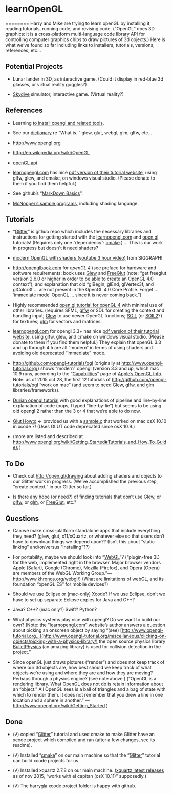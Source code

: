 # learnOpenGL
========
Harry and Mike are trying to learn openGL by installing it, reading tutorials, running code, and revising code. (“OpenGL” does 3D graphics: it is a cross-platform multi-language code library API for controlling computer graphics chips to draw pictures of 3d objects.) Here is what we’ve found so far including links to installers, tutorials, versions, references, etc...


Potential Projects
-----------------
* Lunar lander in 3D, as interactive game. (Could it display in red-blue 3d glasses, or virtual reality goggles?)

* [Skydive](http://www.uspa.org) simulator, interactive game. (Virtual reality?)



References 
--------
* Learning [to install opengl and related tools](http://github.com/mroam/learnOpenGL/blob/master/install-opengl.md).

* See our [dictionary](http://github.com/mroam/learnOpenGL/blob/master/dictionary.md) re “What is..” glew, glut, webgl, glm, glfw, etc...

* http://www.opengl.org

* http://en.wikipedia.org/wiki/OpenGL

* [openGL api](http://docs.gl)

* [learnopengl.com](http://learnopengl.com) has nice [pdf version of their tutorial website](http://learnopengl.com/#!Offline-book), using glfw, glew, and cmake, on windows visual studio. (Please donate to them if you find them helpful.)

* See github’s “[MarkDown Basics](http://help.github.com/articles/markdown-basics/)”.

* [McNopper’s sample programs](http://github.com/McNopper), including shading language.


Tutorials
--------
* “[Glitter](http://github.com/Polytonic/Glitter)” is github repo which includes the necessary libraries and instructions for getting started with the [learnopengl.com](http://learnopengl.com) and [open.gl](http://open.gl) tutorials! (Requires only one “dependency”: [cmake](http://www.cmake.org/download/).) ... This is our work in progress but doesn't it need shaders?

* [modern OpenGL with shaders (youtube 3 hour video)](http://youtu.be/6-9XFm7XAT8) from SIGGRAPH!

* http://openglbook.com for *openGL 4* (see preface for hardware and software requirements: book uses [Glew](http://glew.sourceforge.net) and [FreeGlut](http://freeglut.sourceforge.net) (note: “get freeglut version 2.6.0 or higher in order to be able to create an OpenGL 4.0 context”), and explanation that old “glBegin, glEnd, glVertex3f, and glColor3f ... are not present in the OpenGL 4.0 Core Profile. Forget ... ‘immediate mode’ OpenGL ... since it is never coming back.”)

* Highly recommended [open.gl tutorial for openGL 4](http://open.gl) with minimal use of other libraries. (requires SFML, [glfw](http://www.glfw.org/) or SDL for creating the context and handling input; [Glew](http://glew.sourceforge.net) to use newer OpenGL functions; [SOIL](http://www.lonesock.net/soil.html) (or [SOIL2](http://bitbucket.org/SpartanJ/soil2)?) for textures; [glm](http://glm.g-truc.net/) for vectors and matrices.

* [learnopengl.com](http://learnopengl.com) for opengl 3.3+ has nice [pdf version of their tutorial website](http://learnopengl.com/#!Offline-book), using glfw, glew, and cmake on windows visual studio. (Please donate to them if you find them helpful.) They explain that openGL 3.3 and up through 4.5 are all “modern” in terms of using shaders and avoiding old deprecated “immediate” mode.

* http://github.com/opengl-tutorials/ogl (originally at http://www.opengl-tutorial.org/) shows “modern” opengl (version 3.3 and up, which mac 10.9 runs, according to the “[Capabilities](http://developer.apple.com/opengl/capabilities/index.html)” page of [Apple’s OpenGL Info](http://developer.apple.com/library/mac/documentation/GraphicsImaging/Conceptual/OpenGL-MacProgGuide/opengl_intro/opengl_intro.html). Note: as of 2015 oct 28, the first 12 tutorials of http://github.com/opengl-tutorials/ogl “work on mac” (and seem to need [Glew](http://glew.sourceforge.net), [glfw](http://www.glfw.org/), and [glm](http://glm.g-truc.net/) libraries/frameworks).

* [Durian opengl tutorial](http://duriansoftware.com/joe/An-intro-to-modern-OpenGL.-Table-of-Contents.html) with good explanations of pipeline and line-by-line explanation of code (oops, I typed “line-by-lie”) but seems to be using old opengl 2 rather than the 3 or 4 that we’re able to do now.
 
* [Glut Howto](http://web.eecs.umich.edu/~sugih/courses/eecs487/glut-howto/) <- provided us with a [sample.c](http://web.eecs.umich.edu/%7Esugih/courses/eecs487/glut-howto/sample.c) that worked on mac osX 10.10 in xcode 7! (Uses GLUT code deprecated since osX 10.9.) 

* (more are listed and described at http://www.opengl.org/wiki/Getting_Started#Tutorials_and_How_To_Guides )


To Do
--------
* Check out http://open.gl/drawing about adding shaders and objects to our Glitter work in progress. (We’ve accomplished the previous step, “create context,” in our Glitter so far.)

* Is there any hope (or need?) of finding tutorials that don’t use [Glew](http://glew.sourceforge.net), or [glfw](http://www.glfw.org/), or [glm](http://glm.g-truc.net/), or [FreeGlut](http://freeglut.sourceforge.net), etc.?



Questions
--------
* Can we make cross-platform standalone apps that include everything they need? (glew, glut, x11/xQuartz, or whatever else so that users don’t have to download things we depend upon?? (Isn’t this about “static linking” and/or/versus “installing”??)

* For portability, maybe we should look into “[WebGL](http://www.khronos.org/webgl/)”? (“plugin-free 3D for the web, implemented right in the browser. Major browser vendors Apple (Safari), Google (Chrome), Mozilla (Firefox), and Opera (Opera) are members of the WebGL Working Group.”—http://www.khronos.org/webgl/) (What are limitations of webGL, and its foundation “openGL ES” for mobile devices?) 

* Should we use Eclipse or (mac-only) Xcode? If we use Eclipse, don’t we have to set up separate Eclipse copies for Java and C++?

* Java? C++? (mac only?) Swift? Python?

* What physics systems play nice with opengl? Do we want to build our own? (Note: the “[learnopengl.com](http://learnopengl.com)” website’s author answers a question about picking an onscreen object by saying “(see) [http://www.opengl-tutorial.org...](http://www.opengl-tutorial.org/miscellaneous/clicking-on-objects/picking-with-a-physics-library/) the open source physics library [BulletPhysics](http://bulletphysics.org/) (an amazing library) is used for collision detection in the project.”

* Since openGL just draws pictures (“render”) and does not keep track of where our 3d objects are, how best should we keep track of what objects we’re using and where they are and how they are moving? Perhaps through a physics engine? (see note above.) (“OpenGL is a rendering library. What OpenGL does not do is retain information about an “object.” All OpenGL sees is a ball of triangles and a bag of state with which to render them. It does not remember that you drew a line in one location and a sphere in another.” —http://www.opengl.org/wiki/Getting_Started )


Done
----------
* (√) copied “[Glitter](http://github.com/Polytonic/Glitter)” tutorial and used cmake to make Glitter have an xcode project which compiled and ran (after a few changes, see its readme).

* (√) Installed “[cmake](http://www.cmake.org/download/)” on our main machine so that the “[Glitter](http://github.com/Polytonic/Glitter)” tutorial can build xcode projects for us.
 
* (√) Installed xquartz 2.7.8 on our main machine. ([xquartz latest releases](http://xquartz.macosforge.org/trac/wiki/Releases) as of nov 2015, “works with el capitan (osX 10.11)” supposedly.)

* (√) The harrygla xcode project folder is happy with github.

